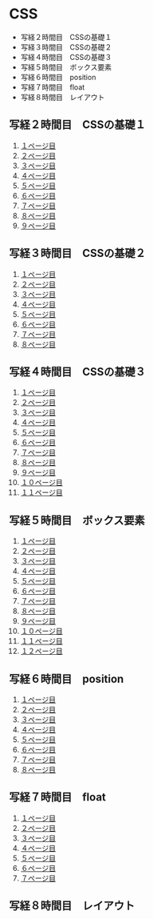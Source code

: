 # CSS

- 写経２時間目　CSSの基礎１
- 写経３時間目　CSSの基礎２
- 写経４時間目　CSSの基礎３
- 写経５時間目　ボックス要素
- 写経６時間目　position
- 写経７時間目　float
- 写経８時間目　レイアウト

## 写経２時間目　CSSの基礎１
1. [１ページ目](./index_2-1.html)
2. [２ページ目](./index_2-2.html)
3. [３ページ目](./index_2-3.html)
4. [４ページ目](./index_2-4.html)
5. [５ページ目](./index_2-5.html)
6. [６ページ目](./index_2-6.html)
7. [７ページ目](./index_2-7.html)
8. [８ページ目](./index_2-8.html)
9. [９ページ目](./index_2-9.html)

## 写経３時間目　CSSの基礎２
1. [１ページ目](./index_3-1.html)
2. [２ページ目](./index_3-2.html)
3. [３ページ目](./index_3-3.html)
4. [４ページ目](./index_3-4.html)
5. [５ページ目](./index_3-5.html)
6. [６ページ目](./index_3-6.html)
7. [７ページ目](./index_3-7.html)
8. [８ページ目](./index_3-8.html)

## 写経４時間目　CSSの基礎３
1. [１ページ目](./index_4-1.html)
2. [２ページ目](./index_4-2.html)
3. [３ページ目](./index_4-3.html)
4. [４ページ目](./index_4-4.html)
5. [５ページ目](./index_4-5.html)
6. [６ページ目](./index_4-6.html)
7. [７ページ目](./index_4-7.html)
8. [８ページ目](./index_4-8.html)
9. [９ページ目](./index_4-9.html)
10. [１０ページ目](./index_4-10.html)
11. [１１ページ目](./index_4-11.html)

## 写経５時間目　ボックス要素
1. [１ページ目](./index_5-1.html)
2. [２ページ目](./index_5-2.html)
3. [３ページ目](./index_5-3.html)
4. [４ページ目](./index_5-4.html)
5. [５ページ目](./index_5-5.html)
6. [６ページ目](./index_5-6.html)
7. [７ページ目](./index_5-7.html)
8. [８ページ目](./index_5-8.html)
9. [９ページ目](./index_5-9.html)
10. [１０ページ目](./index_5-10.html)
11. [１１ページ目](./index_5-11.html)
12. [１２ページ目](./index_5-12.html)

## 写経６時間目　position
1. [１ページ目](./index_6-1.html)
2. [２ページ目](./index_6-2.html)
3. [３ページ目](./index_6-3.html)
4. [４ページ目](./index_6-4.html)
5. [５ページ目](./index_6-5.html)
6. [６ページ目](./index_6-6.html)
7. [７ページ目](./index_6-7.html)
8. [８ページ目](./index_6-8.html)

## 写経７時間目　float
1. [１ページ目](./index_7-1.html)
2. [２ページ目](./index_7-2.html)
3. [３ページ目](./index_7-3.html)
4. [４ページ目](./index_7-4.html)
5. [５ページ目](./index_7-5.html)
6. [６ページ目](./index_7-6.html)
7. [７ページ目](./index_7-7.html)

## 写経８時間目　レイアウト
